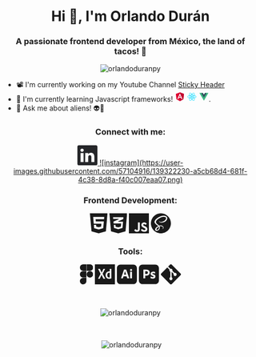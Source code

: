<h1 align="center">Hi 👋, I'm Orlando Durán</h1>
<h3 align="center">A passionate frontend developer from México, the land of tacos! 🌮</h3>

<p align="center"> <img src="https://komarev.com/ghpvc/?username=orlandoduranpy&label=Profile%20views&color=0e75b6&style=flat" alt="orlandoduranpy" /> </p>

- 📽️ I'm currently working on my Youtube Channel [Sticky Header](https://www.youtube.com/channel/UCjyik2OU1z9zQoTeg3tyDAQ)
- 📖 I'm currently learning Javascript frameworks! <svg xmlns="http://www.w3.org/2000/svg" xmlns:xlink="http://www.w3.org/1999/xlink" aria-hidden="true" role="img" width="20" height="20" preserveAspectRatio="xMidYMid meet" viewBox="0 0 32 32"><path fill="#dd0031" d="M16 2L2.966 6.648l1.988 17.234L16 30l11.046-6.118l1.988-17.234L16 2z"/><path fill="#c3002f" d="M16 2v3.108v-.014V30l11.046-6.118l1.988-17.234L16 2z"/><path d="M16 5.094l-8.148 18.27h3.038l1.638-4.088h6.916l1.638 4.088h3.038L16 5.094zm2.38 11.662h-4.76L16 11.03z" fill="#fff"/></svg> <svg xmlns="http://www.w3.org/2000/svg" xmlns:xlink="http://www.w3.org/1999/xlink" aria-hidden="true" role="img" width="20" height="20" preserveAspectRatio="xMidYMid meet" viewBox="0 0 32 32"><circle cx="16" cy="15.974" r="2.5" fill="#00d8ff"/><path d="M16 21.706a28.385 28.385 0 0 1-8.88-1.2a11.3 11.3 0 0 1-3.657-1.958A3.543 3.543 0 0 1 2 15.974c0-1.653 1.816-3.273 4.858-4.333A28.755 28.755 0 0 1 16 10.293a28.674 28.674 0 0 1 9.022 1.324a11.376 11.376 0 0 1 3.538 1.866A3.391 3.391 0 0 1 30 15.974c0 1.718-2.03 3.459-5.3 4.541a28.8 28.8 0 0 1-8.7 1.191zm0-10.217a27.948 27.948 0 0 0-8.749 1.282c-2.8.977-4.055 2.313-4.055 3.2c0 .928 1.349 2.387 4.311 3.4A27.21 27.21 0 0 0 16 20.51a27.6 27.6 0 0 0 8.325-1.13C27.4 18.361 28.8 16.9 28.8 15.974a2.327 2.327 0 0 0-1.01-1.573a10.194 10.194 0 0 0-3.161-1.654A27.462 27.462 0 0 0 16 11.489z" fill="#00d8ff"/><path d="M10.32 28.443a2.639 2.639 0 0 1-1.336-.328c-1.432-.826-1.928-3.208-1.327-6.373a28.755 28.755 0 0 1 3.4-8.593a28.676 28.676 0 0 1 5.653-7.154a11.376 11.376 0 0 1 3.384-2.133a3.391 3.391 0 0 1 2.878 0c1.489.858 1.982 3.486 1.287 6.859a28.806 28.806 0 0 1-3.316 8.133a28.385 28.385 0 0 1-5.476 7.093a11.3 11.3 0 0 1-3.523 2.189a4.926 4.926 0 0 1-1.624.307zm1.773-14.7a27.948 27.948 0 0 0-3.26 8.219c-.553 2.915-.022 4.668.75 5.114c.8.463 2.742.024 5.1-2.036a27.209 27.209 0 0 0 5.227-6.79a27.6 27.6 0 0 0 3.181-7.776c.654-3.175.089-5.119-.713-5.581a2.327 2.327 0 0 0-1.868.089A10.194 10.194 0 0 0 17.5 6.9a27.464 27.464 0 0 0-5.4 6.849z" fill="#00d8ff"/><path d="M21.677 28.456c-1.355 0-3.076-.82-4.868-2.361a28.756 28.756 0 0 1-5.747-7.237a28.676 28.676 0 0 1-3.374-8.471a11.376 11.376 0 0 1-.158-4A3.391 3.391 0 0 1 8.964 3.9c1.487-.861 4.01.024 6.585 2.31a28.8 28.8 0 0 1 5.39 6.934a28.384 28.384 0 0 1 3.41 8.287a11.3 11.3 0 0 1 .137 4.146a3.543 3.543 0 0 1-1.494 2.555a2.59 2.59 0 0 1-1.315.324zm-9.58-10.2a27.949 27.949 0 0 0 5.492 6.929c2.249 1.935 4.033 2.351 4.8 1.9c.8-.465 1.39-2.363.782-5.434A27.212 27.212 0 0 0 19.9 13.74a27.6 27.6 0 0 0-5.145-6.64c-2.424-2.152-4.39-2.633-5.191-2.169a2.327 2.327 0 0 0-.855 1.662a10.194 10.194 0 0 0 .153 3.565a27.465 27.465 0 0 0 3.236 8.1z" fill="#00d8ff"/></svg> <svg xmlns="http://www.w3.org/2000/svg" xmlns:xlink="http://www.w3.org/1999/xlink" aria-hidden="true" role="img" width="20" height="20" preserveAspectRatio="xMidYMid meet" viewBox="0 0 32 32"><path d="M24.4 3.925H30l-14 24.15L2 3.925h10.71l3.29 5.6l3.22-5.6z" fill="#41b883"/><path d="M2 3.925l14 24.15l14-24.15h-5.6L16 18.415L7.53 3.925z" fill="#41b883"/><path d="M7.53 3.925L16 18.485l8.4-14.56h-5.18L16 9.525l-3.29-5.6z" fill="#35495e"/></svg>.
- 💬 Ask me about aliens! 👽👾

<h3 align="center">Connect with me:</h3>
<p align="center">
<a href="https://www.linkedin.com/in/orlandoduranpy/">
	<svg xmlns="http://www.w3.org/2000/svg" xmlns:xlink="http://www.w3.org/1999/xlink" aria-hidden="true" role="img" width="40" height="40" preserveAspectRatio="xMidYMid meet" viewBox="0 0 16 16"><g fill="#252629"><path d="M0 1.146C0 .513.526 0 1.175 0h13.65C15.474 0 16 .513 16 1.146v13.708c0 .633-.526 1.146-1.175 1.146H1.175C.526 16 0 15.487 0 14.854V1.146zm4.943 12.248V6.169H2.542v7.225h2.401zm-1.2-8.212c.837 0 1.358-.554 1.358-1.248c-.015-.709-.52-1.248-1.342-1.248c-.822 0-1.359.54-1.359 1.248c0 .694.521 1.248 1.327 1.248h.016zm4.908 8.212V9.359c0-.216.016-.432.08-.586c.173-.431.568-.878 1.232-.878c.869 0 1.216.662 1.216 1.634v3.865h2.401V9.25c0-2.22-1.184-3.252-2.764-3.252c-1.274 0-1.845.7-2.165 1.193v.025h-.016a5.54 5.54 0 0 1 .016-.025V6.169h-2.4c.03.678 0 7.225 0 7.225h2.4z"/></g></svg>
</a>
<a href="https://www.instagram.com/orlandoduranpy/">
![instagram](https://user-images.githubusercontent.com/57104916/139322230-a5cb68d4-681f-4c38-8d8a-f40c007eaa07.png)
</a>
</p>

<h3 align=center>Frontend Development:</h3>
<p align=center>
<svg xmlns="http://www.w3.org/2000/svg" xmlns:xlink="http://www.w3.org/1999/xlink" aria-hidden="true" role="img" width="35" height="40" preserveAspectRatio="xMidYMid meet" viewBox="0 0 21 24"><path d="M16.95 7.035l.24-2.625H3.929l.705 8.01h9.18l-.33 3.42l-2.955.795l-2.94-.795l-.195-2.1H4.769l.33 4.17l5.43 1.5h.06v-.015l5.385-1.485l.75-8.16h-9.66l-.225-2.715zM0 0h21.12L19.2 21.57L10.53 24l-8.61-2.43z" fill="currentColor"/></svg>
<svg xmlns="http://www.w3.org/2000/svg" xmlns:xlink="http://www.w3.org/1999/xlink" aria-hidden="true" role="img" width="35" height="40" preserveAspectRatio="xMidYMid meet" viewBox="0 0 21 24"><path d="M19.366 21.423L21.279 0H0l.025.278L1.91 21.426l.016.176L10.559 24h.136l8.653-2.4l.016-.176zM10.658 4.679h6.183l-.186 2.16l-6.1 2.712l.102.488h5.724l-.659 7.551L10.636 19l-5.084-1.408l-.32-3.616h2.093l.168 1.833l.016.178l3.085.82h.133l3.051-.848l.015-.177l.288-3.386l.023-.276H5.057l-.19-2.173l6.309-2.701l-.1-.49h-6.48l-.185-2.08h6.24z" fill="currentColor"/></svg> 
<svg xmlns="http://www.w3.org/2000/svg" xmlns:xlink="http://www.w3.org/1999/xlink" aria-hidden="true" role="img" width="40" height="40" preserveAspectRatio="xMidYMid meet" viewBox="0 0 24 24"><g fill="none"><path fill-rule="evenodd" clip-rule="evenodd" d="M0 0h24v24H0V0zm18.347 20.12c-1.113 0-1.742-.58-2.225-1.37l-1.833 1.065c.662 1.308 2.015 2.306 4.11 2.306c2.142 0 3.737-1.112 3.737-3.143c0-1.883-1.082-2.72-2.998-3.543l-.564-.241c-.968-.42-1.387-.693-1.387-1.37c0-.547.42-.966 1.08-.966c.647 0 1.064.273 1.451.966l1.756-1.127c-.743-1.307-1.773-1.806-3.207-1.806c-2.014 0-3.303 1.288-3.303 2.98c0 1.835 1.08 2.704 2.708 3.397l.564.242c1.029.45 1.642.724 1.642 1.497c0 .646-.597 1.113-1.531 1.113zm-8.74-.015c-.775 0-1.098-.53-1.452-1.16l-1.836 1.112c.532 1.126 1.578 2.06 3.383 2.06c1.999 0 3.368-1.063 3.368-3.398v-7.7h-2.255v7.67c0 1.127-.468 1.416-1.209 1.416z" fill="currentColor"/></g></svg> 
<svg xmlns="http://www.w3.org/2000/svg" xmlns:xlink="http://www.w3.org/1999/xlink" aria-hidden="true" role="img" width="40" height="40" preserveAspectRatio="xMidYMid meet" viewBox="0 0 24 24"><g fill="none"><path d="M12 0c6.6 0 12 5.4 12 12s-5.4 12-12 12S0 18.6 0 12S5.4 0 12 0zM9.6 15.975c.15.675.15 1.275 0 1.8L9.525 18c0 .075-.075.15-.075.15c-.15.3-.3.525-.525.825c-.675.75-1.65 1.05-2.1.825c-.45-.225-.225-1.35.6-2.175c.9-.9 2.1-1.5 2.1-1.5l.075-.15zM19.5 5.1c-.525-2.1-4.05-2.85-7.425-1.65c-1.95.75-4.125 1.875-5.7 3.3c-1.875 1.725-2.1 3.225-2.025 3.825C4.8 12.75 7.8 14.25 9.075 15.3C8.7 15.45 6 16.8 5.4 18.225c-.675 1.5.075 2.55.6 2.625c1.575.45 3.225-.375 4.05-1.65c.825-1.275.75-2.85.375-3.675a3.532 3.532 0 0 1 1.8-.075c2.1.225 2.55 1.575 2.4 2.1c-.15.525-.525.825-.675.975c-.15.075-.225.15-.15.15c0 .075.075.075.225.075c.15 0 1.125-.45 1.125-1.5c.075-1.275-1.2-2.7-3.375-2.7c-.9 0-1.5.075-1.875.225c0-.075-.075-.075-.075-.075c-1.35-1.425-3.825-2.475-3.75-4.425c0-.675.3-2.55 4.8-4.8c3.675-1.875 6.675-1.35 7.2-.225c.75 1.575-1.575 4.575-5.4 5.025c-1.5.15-2.25-.375-2.4-.6c-.225-.225-.225-.225-.3-.225c-.15.075-.075.225 0 .375c.15.3.6.825 1.425 1.125c.675.225 2.4.375 4.5-.45c2.325-.9 4.125-3.375 3.6-5.475V5.1z" fill="currentColor"/></g></svg>

</p>

<h3 align=center>Tools:</h3>
<p align=center>
<svg xmlns="http://www.w3.org/2000/svg" xmlns:xlink="http://www.w3.org/1999/xlink" aria-hidden="true" role="img" width="26.57" height="40" preserveAspectRatio="xMidYMid meet" viewBox="0 0 340 512"><path d="M83.299 0h82.964v165.93H83.3C-26.11 161.653-27.215 4.492 83.299 0zm0 338.957h82.964v-165.93H83.3c-110.514 4.492-109.409 161.653 0 165.93zM256.326 0H173.36v165.93h82.966c110.882-5.934 109.5-162.543 0-165.93zm-90.063 429.02v-82.966H83.3c-67.702 0-110.514 79.376-63.429 136.388c44.892 56.509 146.393 28.336 146.393-53.422zM339.46 255.992c0-63.76-69.498-103.825-124.795-71.945s-55.298 112.011 0 143.891s124.795-8.186 124.795-71.946z" fill="currentColor"/></svg>
<svg xmlns="http://www.w3.org/2000/svg" xmlns:xlink="http://www.w3.org/1999/xlink" aria-hidden="true" role="img" width="40" height="40" preserveAspectRatio="xMidYMid meet" viewBox="0 0 512 512"><path d="M0 0v512h512V0H0zm217.538 367.527L170.2 269.97l-45.673 97.324H80.013l65.508-124.798L82.184 116.3h46.202l44.842 95.927l44.466-96.16h43.37l-63.389 122.47l67.132 128.99h-47.27zm202.959-10.245c-19.558 9.314-40.048 13.505-59.606 13.505c-50.524.233-86.613-30.967-86.613-94.298c1.644-64.876 44.872-101.077 105.473-96.16V116.3h41.444v215.604c.086 25.713 2.924 23.24-.698 25.378zM379.75 216.884v115.252c-40.907 10.615-63.525-14.28-63.33-57.51c.154-44.334 29.282-67.343 63.33-57.742z" fill="currentColor"/></svg>
<svg xmlns="http://www.w3.org/2000/svg" xmlns:xlink="http://www.w3.org/1999/xlink" aria-hidden="true" role="img" width="40" height="40" preserveAspectRatio="xMidYMid meet" viewBox="0 0 24 24"><path d="M10.53 10.73c-.1-.31-.19-.61-.29-.92c-.1-.31-.19-.6-.27-.89c-.08-.28-.15-.54-.22-.78h-.02c-.09.43-.2.86-.34 1.29c-.15.48-.3.98-.46 1.48c-.14.51-.29.98-.44 1.4h2.54c-.06-.211-.14-.46-.23-.721c-.09-.269-.18-.559-.27-.859zM19.75.3H4.25C1.9.3 0 2.2 0 4.55v14.9c0 2.35 1.9 4.25 4.25 4.25h15.5c2.35 0 4.25-1.9 4.25-4.25V4.55C24 2.2 22.1.3 19.75.3zM14.7 16.83h-2.091c-.069.01-.139-.04-.159-.11l-.82-2.38H7.91l-.76 2.35c-.02.09-.1.15-.19.141H5.08c-.11 0-.14-.061-.11-.18L8.19 7.38c.03-.1.06-.21.1-.33c.04-.21.06-.43.06-.65c-.01-.05.03-.1.08-.11h2.59c.08 0 .12.03.13.08l3.65 10.3c.03.109 0 .16-.1.16zm3.4-.15c0 .11-.039.16-.129.16H16.01c-.1 0-.15-.061-.15-.16v-7.7c0-.1.041-.14.131-.14h1.98c.09 0 .129.05.129.14v7.7zm-.209-9.03a1.18 1.18 0 0 1-.911.35c-.33.01-.65-.12-.891-.35a1.3 1.3 0 0 1-.34-.92c-.01-.34.12-.66.359-.89c.242-.23.562-.35.892-.35c.391 0 .689.12.91.35c.22.24.34.56.33.89c.01.34-.11.67-.349.92z" fill="currentColor"/></svg>
<svg xmlns="http://www.w3.org/2000/svg" xmlns:xlink="http://www.w3.org/1999/xlink" aria-hidden="true" role="img" width="40" height="40" preserveAspectRatio="xMidYMid meet" viewBox="0 0 24 24"><path d="M9.85 8.42c-.37-.15-.77-.21-1.18-.2c-.26 0-.49 0-.68.01c-.2-.01-.34 0-.41.01v3.36c.14.01.27.02.39.02h.53c.39 0 .78-.06 1.15-.18c.32-.09.6-.28.82-.53c.21-.25.31-.59.31-1.03c.01-.31-.07-.62-.23-.89a1.45 1.45 0 0 0-.7-.57zM19.75.3H4.25C1.9.3 0 2.2 0 4.55v14.899c0 2.35 1.9 4.25 4.25 4.25h15.5c2.35 0 4.25-1.9 4.25-4.25V4.55C24 2.2 22.1.3 19.75.3zm-7.391 11.65c-.399.56-.959.98-1.609 1.22c-.68.25-1.43.34-2.25.34c-.24 0-.4 0-.5-.01s-.24-.01-.43-.01v3.209c.01.07-.04.131-.11.141H5.52c-.08 0-.12-.041-.12-.131V6.42c0-.07.03-.11.1-.11c.17 0 .33 0 .56-.01c.24-.01.49-.01.76-.02s.56-.01.87-.02c.31-.01.61-.01.91-.01c.82 0 1.5.1 2.06.31c.5.17.96.45 1.34.82c.32.32.57.71.73 1.14c.149.42.229.85.229 1.3c.001.86-.199 1.57-.6 2.13zm7.091 3.89c-.28.4-.671.709-1.12.891c-.49.209-1.09.318-1.811.318c-.459 0-.91-.039-1.359-.129c-.35-.061-.7-.17-1.02-.32c-.07-.039-.121-.109-.111-.189v-1.74c0-.029.011-.07.041-.09c.029-.02.06-.01.09.01c.39.23.8.391 1.24.49c.379.1.779.15 1.18.15c.38 0 .65-.051.83-.141c.16-.07.27-.24.27-.42c0-.141-.08-.27-.24-.4c-.16-.129-.489-.279-.979-.471c-.51-.18-.979-.42-1.42-.719a2.625 2.625 0 0 1-.761-.85a2.158 2.158 0 0 1-.229-1.021c0-.43.12-.84.341-1.21c.25-.4.619-.72 1.049-.92c.469-.239 1.059-.349 1.769-.349c.41 0 .83.03 1.24.09c.3.04.59.12.86.23c.039.01.08.05.1.09c.01.04.02.08.02.12v1.63c0 .04-.02.08-.05.1c-.09.02-.14.02-.18 0c-.3-.16-.62-.27-.96-.34c-.37-.08-.74-.13-1.12-.13c-.2-.01-.41.02-.601.07c-.129.03-.24.1-.31.2c-.05.08-.08.18-.08.27s.04.18.101.26c.09.11.209.2.34.27c.229.12.47.23.709.33c.541.18 1.061.43 1.541.73c.33.209.6.49.789.83c.16.318.24.67.23 1.029c.011.471-.129.94-.389 1.331z" fill="currentColor"/></svg>
<svg xmlns="http://www.w3.org/2000/svg" xmlns:xlink="http://www.w3.org/1999/xlink" aria-hidden="true" role="img" width="40" height="40" preserveAspectRatio="xMidYMid meet" viewBox="0 0 32 32"><path d="M31.396 14.573L17.422.604a2.06 2.06 0 0 0-2.917 0l-2.896 2.901l3.682 3.677a2.444 2.444 0 0 1 2.516.589c.688.688.88 1.677.589 2.531l3.542 3.547a2.439 2.439 0 0 1 2.531.583c.964.958.964 2.51 0 3.469a2.447 2.447 0 0 1-3.464 0a2.462 2.462 0 0 1-.542-2.661l-3.318-3.302v8.703c.234.115.458.271.651.464c.953.964.953 2.51 0 3.469a2.465 2.465 0 0 1-3.479 0a2.453 2.453 0 0 1 .807-4.005v-8.786a2.587 2.587 0 0 1-.802-.536a2.442 2.442 0 0 1-.526-2.677l-3.615-3.635l-9.583 9.578a2.078 2.078 0 0 0 0 2.917l13.974 13.969a2.06 2.06 0 0 0 2.917 0l13.906-13.906a2.06 2.06 0 0 0 0-2.917z" fill="currentColor"/></svg>
</p>
<br>
<p align=center><img align="center" src="https://github-readme-stats.vercel.app/api/top-langs?username=orlandoduranpy&show_icons=true&locale=en&layout=compact" alt="orlandoduranpy" /></p>
<br>
<p align=center>&nbsp;<img align="center" src="https://github-readme-stats.vercel.app/api?username=orlandoduranpy&show_icons=true&locale=en" alt="orlandoduranpy" /></p>
<br>
<br>







